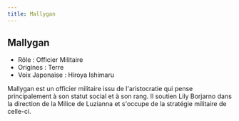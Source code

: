 ```yaml
---
title: Mallygan
---
```


Mallygan
--------



* Rôle : Officier Militaire
* Origines : Terre
* Voix Japonaise : Hiroya Ishimaru



Mallygan est un officier militaire issu de l'aristocratie qui pense principalement à son statut social et à son rang. Il soutien Lily Borjarno dans la direction de la Milice de Luzianna et s'occupe de la stratégie militaire de celle-ci.